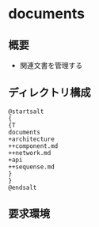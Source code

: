 # documents

## 概要

- 関連文書を管理する

## ディレクトリ構成

```plantuml
@startsalt
{
{T
documents
+architecture
++component.md
++network.md
+api
++sequense.md
}
}
@endsalt
```

## 要求環境

